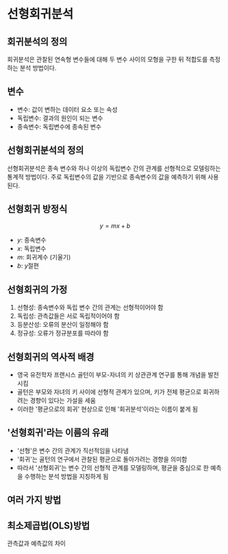 # 선형회귀분석

## 회귀분석의 정의
회귀분석은 관찰된 연속형 변수들에 대해 두 변수 사이의 모형을 구한 뒤 적합도를 측정하는 분석 방법이다.

## 변수
- 변수: 값이 변하는 데이터 요소 또는 속성
- 독립변수: 결과의 원인이 되는 변수
- 종속변수: 독립변수에 종속된 변수

## 선형회귀분석의 정의
선형회귀분석은 종속 변수와 하나 이상의 독립변수 간의 관계를 선형적으로 모델링하는 통계적 방법이다. 주로 독립변수의 값을 기반으로 종속변수의 값을 예측하기 위해 사용된다.

## 선형회귀 방정식

$$y = mx + b$$


- $y$: 종속변수
- $x$: 독립변수
- $m$: 회귀계수 (기울기)
- $b$: $y$절편

## 선형회귀의 가정
1. 선형성: 종속변수와 독립 변수 간의 관계는 선형적이어야 함
2. 독립성: 관측값들은 서로 독립적이어야 함
3. 등분산성: 오류의 분산이 일정해야 함
4. 정규성: 오류가 정규분포를 따라야 함

## 선형회귀의 역사적 배경
- 영국 유전학자 프랜시스 골턴이 부모-자녀의 키 상관관계 연구를 통해 개념을 발전시킴
- 골턴은 부모와 자녀의 키 사이에 선형적 관계가 있으며, 키가 전체 평균으로 회귀하려는 경향이 있다는 가설을 세움
- 이러한 '평균으로의 회귀' 현상으로 인해 '회귀분석'이라는 이름이 붙게 됨

## '선형회귀'라는 이름의 유래
- '선형'은 변수 간의 관계가 직선적임을 나타냄
- '회귀'는 골턴의 연구에서 관찰된 평균으로 돌아가려는 경향을 의미함
- 따라서 '선형회귀'는 변수 간의 선형적 관계를 모델링하며, 평균을 중심으로 한 예측을 수행하는 분석 방법을 지칭하게 됨

## 여러 가지 방법
## 최소제곱법(OLS)방법
관측값과 예측값의 차이